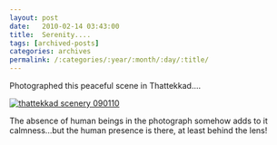 ```yaml
---
layout: post
date:	2010-02-14 03:43:00
title:  Serenity....
tags: [archived-posts]
categories: archives
permalink: /:categories/:year/:month/:day/:title/
---
```

Photographed this peaceful scene in Thattekkad....


<a href="http://s967.photobucket.com/albums/ae160/pedoral/?action=view&current=IMG_1329.jpg" target="_blank"><img src="http://i967.photobucket.com/albums/ae160/pedoral/IMG_1329.jpg" border="0" alt="thattekkad scenery 090110"></a>


The absence of human beings in the photograph somehow adds to it calmness...but the human presence is there, at least behind the lens!
